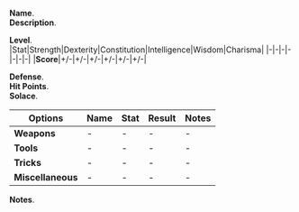 **Name**.  
**Description**.  
  
**Level**.  
|Stat|Strength|Dexterity|Constitution|Intelligence|Wisdom|Charisma|
|-|-|-|-|-|-|-|
|**Score**|+/-|+/-|+/-|+/-|+/-|+/-|
  
**Defense**.  
**Hit Points**.  
**Solace**.  
  
|Options|Name|Stat|Result|Notes|
|-|-|-|-|-|
|**Weapons**|-|-|-|-|
|**Tools**|-|-|-|-|
|**Tricks**|-|-|-|-|
|**Miscellaneous**|-|-|-|-|
  
**Notes**. 
